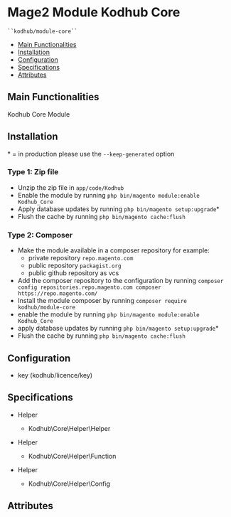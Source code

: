 # Mage2 Module Kodhub Core

    ``kodhub/module-core``

 - [Main Functionalities](#markdown-header-main-functionalities)
 - [Installation](#markdown-header-installation)
 - [Configuration](#markdown-header-configuration)
 - [Specifications](#markdown-header-specifications)
 - [Attributes](#markdown-header-attributes)


## Main Functionalities
Kodhub Core Module

## Installation
\* = in production please use the `--keep-generated` option

### Type 1: Zip file

 - Unzip the zip file in `app/code/Kodhub`
 - Enable the module by running `php bin/magento module:enable Kodhub_Core`
 - Apply database updates by running `php bin/magento setup:upgrade`\*
 - Flush the cache by running `php bin/magento cache:flush`

### Type 2: Composer

 - Make the module available in a composer repository for example:
    - private repository `repo.magento.com`
    - public repository `packagist.org`
    - public github repository as vcs
 - Add the composer repository to the configuration by running `composer config repositories.repo.magento.com composer https://repo.magento.com/`
 - Install the module composer by running `composer require kodhub/module-core`
 - enable the module by running `php bin/magento module:enable Kodhub_Core`
 - apply database updates by running `php bin/magento setup:upgrade`\*
 - Flush the cache by running `php bin/magento cache:flush`


## Configuration

 - key (kodhub/licence/key)


## Specifications

 - Helper
	- Kodhub\Core\Helper\Helper

 - Helper
	- Kodhub\Core\Helper\Function

 - Helper
	- Kodhub\Core\Helper\Config


## Attributes



